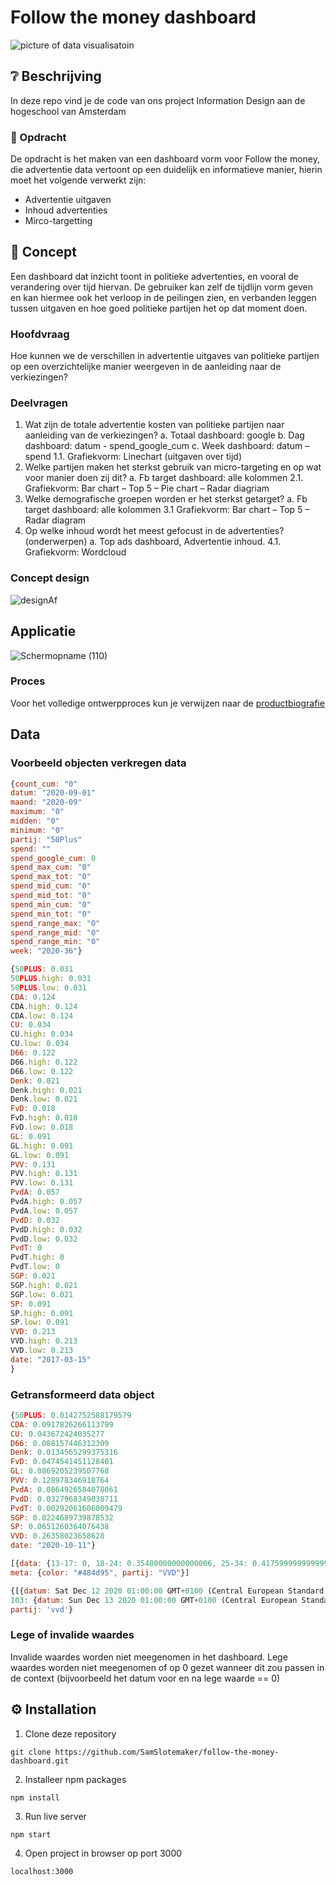 # Follow the money dashboard
![picture of data visualisatoin](https://www.nudge.nl/media/filer_public/5d/a4/5da49d00-a5cb-48c6-9f4c-84cd6c446053/5e4f2ea5457d-ftm_logo_v2_dark__8__1.png)

## :grey_question: Beschrijving
In deze repo vind je de code van ons project Information Design aan de hogeschool van Amsterdam

### :rocket:  Opdracht 
De opdracht is het maken van een dashboard vorm voor Follow the money, die advertentie data vertoont op een duidelijk en informatieve manier, hierin moet het volgende verwerkt zijn: 
- Advertentie uitgaven
- Inhoud advertenties
- Mirco-targetting


## :pencil: Concept 
Een dashboard dat inzicht toont in politieke advertenties, en vooral de verandering over tijd hiervan. De gebruiker kan zelf de tijdlijn vorm geven en kan hiermee ook het verloop in de peilingen zien, en verbanden leggen tussen uitgaven en hoe goed politieke partijen het op dat moment doen. 

### Hoofdvraag
Hoe kunnen we de verschillen in advertentie uitgaves van politieke partijen op een overzichtelijke
manier weergeven in de aanleiding naar de verkiezingen?

### Deelvragen
1. Wat zijn de totale advertentie kosten van politieke partijen naar aanleiding van de
verkiezingen?
a. Totaal dashboard: google
b. Dag dashboard: datum - spend_google_cum
c. Week dashboard: datum – spend
1.1. Grafiekvorm: Linechart (uitgaven over tijd)
2. Welke partijen maken het sterkst gebruik van micro-targeting en op wat voor manier doen zij
dit?
a. Fb target dashboard: alle kolommen
2.1. Grafiekvorm: Bar chart – Top 5 – Pie chart – Radar diagriam
3. Welke demografische groepen worden er het sterkst getarget?
a. Fb target dashboard: alle kolommen
3.1 Grafiekvorm: Bar chart – Top 5 – Radar diagram
4. Op welke inhoud wordt het meest gefocust in de advertenties? (onderwerpen)
a. Top ads dashboard, Advertentie inhoud.
4.1. Grafiekvorm: Wordcloud

### Concept design
![designAf](https://user-images.githubusercontent.com/60625329/105186675-3fb12b00-5b32-11eb-91fe-f78b12625ef2.png)


## Applicatie 
![Schermopname (110)](https://user-images.githubusercontent.com/60625329/105186382-f2cd5480-5b31-11eb-9dd1-8cf90fb3ac37.png)

### Proces
Voor het volledige ontwerpproces kun je verwijzen naar de 
[productbiografie](https://www.dropbox.com/scl/fi/krnrqvep5wtqk744d2i7y/Follow-the-money_-Documentation.paper?dl=0&rlkey=d14n5yo96cn5tltjmrle04myt)


## Data
### Voorbeeld objecten verkregen data
```js
{count_cum: "0"
datum: "2020-09-01"
maand: "2020-09"
maximum: "0"
midden: "0"
minimum: "0"
partij: "50Plus"
spend: ""
spend_google_cum: 0
spend_max_cum: "0"
spend_max_tot: "0"
spend_mid_cum: "0"
spend_mid_tot: "0"
spend_min_cum: "0"
spend_min_tot: "0"
spend_range_max: "0"
spend_range_mid: "0"
spend_range_min: "0"
week: "2020-36"}
```

```js
{50PLUS: 0.031
50PLUS.high: 0.031
50PLUS.low: 0.031
CDA: 0.124
CDA.high: 0.124
CDA.low: 0.124
CU: 0.034
CU.high: 0.034
CU.low: 0.034
D66: 0.122
D66.high: 0.122
D66.low: 0.122
Denk: 0.021
Denk.high: 0.021
Denk.low: 0.021
FvD: 0.018
FvD.high: 0.018
FvD.low: 0.018
GL: 0.091
GL.high: 0.091
GL.low: 0.091
PVV: 0.131
PVV.high: 0.131
PVV.low: 0.131
PvdA: 0.057
PvdA.high: 0.057
PvdA.low: 0.057
PvdD: 0.032
PvdD.high: 0.032
PvdD.low: 0.032
PvdT: 0
PvdT.high: 0
PvdT.low: 0
SGP: 0.021
SGP.high: 0.021
SGP.low: 0.021
SP: 0.091
SP.high: 0.091
SP.low: 0.091
VVD: 0.213
VVD.high: 0.213
VVD.low: 0.213
date: "2017-03-15"
}
```

### Getransformeerd data object
```js
{50PLUS: 0.0142752588179579
CDA: 0.0917826266113799
CU: 0.043672424035277
D66: 0.088157446312309
Denk: 0.0134565299375316
FvD: 0.0474541451128401
GL: 0.0869205239507768
PVV: 0.128978346918764
PvdA: 0.0864926584078061
PvdD: 0.0327968349038711
PvdT: 0.00292061606009479
SGP: 0.0224689739878532
SP: 0.0651260364076438
VVD: 0.26358023658628
date: "2020-10-11"}
```

```js
[{data: {13-17: 0, 18-24: 0.35480000000000006, 25-34: 0.41759999999999997, 35-44: 0.3136, 45-54: 0.38539999999999996, …}
meta: {color: "#484d95", partij: "VVD"}] 
```

```js
{[{datum: Sat Dec 12 2020 01:00:00 GMT+0100 (Central European Standard Time), spend_google_cum: 9800}
103: {datum: Sun Dec 13 2020 01:00:00 GMT+0100 (Central European Standard Time), spend_google_cum: 10450}]
partij: 'vvd'}
```

### Lege of invalide waardes
Invalide waardes worden niet meegenomen in het dashboard. Lege waardes worden niet meegenomen of op 0 gezet wanneer dit zou passen in de context (bijvoorbeeld het datum voor en na lege waarde == 0)

## :gear: Installation
1. Clone deze repository
```
git clone https://github.com/SamSlotemaker/follow-the-money-dashboard.git
```
2. Installeer npm packages
```
npm install
```
3. Run live server
```
npm start
```
4. Open project in browser op port 3000
```
localhost:3000
```

